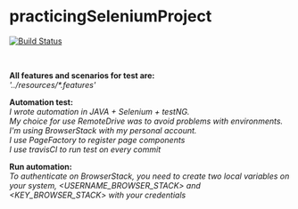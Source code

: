 # practicingSeleniumProject

[![Build Status](https://travis-ci.org/dmbarra/practicingSeleniumProject.svg?branch=master)](https://travis-ci.org/dmbarra/practicingSeleniumProject)

<br>


**All features and scenarios for test are:**<br> 
_'../resources/\*.features'_

**Automation test:**<br> 
_I wrote automation in JAVA + Selenium + testNG.<br>_
_My choice for use RemoteDrive was to avoid problems with environments. I'm using BrowserStack with my personal account.<br>_
_I use PageFactory to register page components_ <br>
_I use travisCI to run test on every commit_<br>


**Run automation:**<br> 
_To authenticate on BrowserStack, you need to create two local variables on your system, <USERNAME_BROWSER_STACK> and <KEY_BROWSER_STACK> with your credentials_<br>